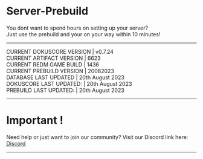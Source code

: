 # Server-Prebuild
You dont want to spend hours on setting up your server? <br>
Just use the prebuild and your on your way within 10 minutes!<br>

----
CURRENT DOKUSCORE VERSION  | v0.7.24<br>
CURRENT ARTIFACT VERSION   | 6623<br>
CURRENT REDM GAME BUILD    | 1436<br>
CURRENT PREBUILD VERSION   | 20082023<br>
DATABASE LAST UPDATED      | 20th August 2023<br>
DOKUSCORE LAST UPDATED:    | 20th August 2023<br>
PREBUILD LAST UPDATED:     | 20th August 2023

----
# Important !
Need help or just want to join our community?
Visit our Discord link here: [Discord](https://discord.io/DokusCore)

----
